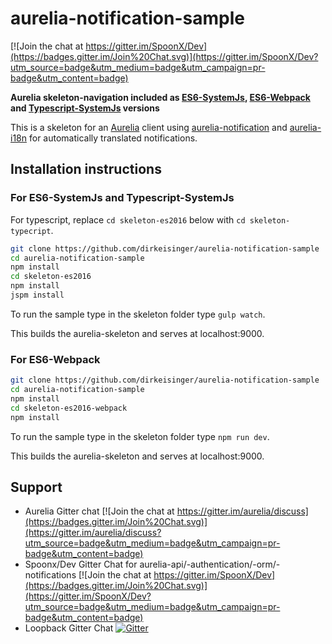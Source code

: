 # aurelia-notification-sample

[![Join the chat at https://gitter.im/SpoonX/Dev](https://badges.gitter.im/Join%20Chat.svg)](https://gitter.im/SpoonX/Dev?utm_source=badge&utm_medium=badge&utm_campaign=pr-badge&utm_content=badge)

**Aurelia skeleton-navigation included as [ES6-SystemJs](/skeleton-es2016), [ES6-Webpack](/skeleton-es2016-webpack) and [Typescript-SystemJs](/skeleton-typecript) versions**

This is a skeleton for an [Aurelia](http://aurelia.io/) client using [aurelia-notification](https://github.com/SpoonX/aurelia-notification) and [aurelia-i18n](https://github.com/aurelia/i18n) for automatically translated notifications.

## Installation instructions

### For ES6-SystemJs and Typescript-SystemJs

For typescript, replace `cd skeleton-es2016` below with `cd skeleton-typecript`.

```sh
git clone https://github.com/dirkeisinger/aurelia-notification-sample
cd aurelia-notification-sample
npm install
cd skeleton-es2016
npm install
jspm install
```

To run the sample type in the skeleton folder type `gulp watch`.

This builds the aurelia-skeleton and serves at localhost:9000.

### For ES6-Webpack

```sh
git clone https://github.com/dirkeisinger/aurelia-notification-sample
cd aurelia-notification-sample
npm install
cd skeleton-es2016-webpack
npm install
```

To run the sample type in the skeleton folder type `npm run dev`.

This builds the aurelia-skeleton and serves at localhost:9000.

## Support

- Aurelia Gitter chat [![Join the chat at https://gitter.im/aurelia/discuss](https://badges.gitter.im/Join%20Chat.svg)](https://gitter.im/aurelia/discuss?utm_source=badge&utm_medium=badge&utm_campaign=pr-badge&utm_content=badge)
- Spoonx/Dev Gitter Chat for aurelia-api/-authentication/-orm/-notifications [![Join the chat at https://gitter.im/SpoonX/Dev](https://badges.gitter.im/Join%20Chat.svg)](https://gitter.im/SpoonX/Dev?utm_source=badge&utm_medium=badge&utm_campaign=pr-badge&utm_content=badge)
- Loopback Gitter Chat [![Gitter](https://badges.gitter.im/Join%20Chat.svg)](https://gitter.im/strongloop/loopback?utm_source=badge&utm_medium=badge&utm_campaign=pr-badge&utm_content=badge)
